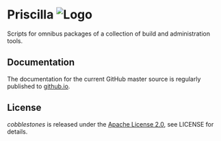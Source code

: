 # Priscilla ![Logo](https://raw.github.com/jhermann/priscilla/master/doc/_static/priscilla-logo-64.png)

Scripts for omnibus packages of a collection of build and administration tools.


## Documentation

The documentation for the current GitHub master source is regularly published to
[github.io](http://jhermann.github.io/priscilla/).


## License

*cobblestones* is released under the 
[Apache License 2.0](https://www.apache.org/licenses/LICENSE-2.0.html),
see LICENSE for details.


